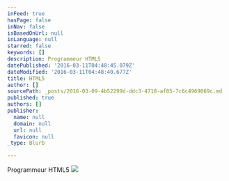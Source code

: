 ```yaml
---
inFeed: true
hasPage: false
inNav: false
isBasedOnUrl: null
inLanguage: null
starred: false
keywords: []
description: Programmeur HTML5
datePublished: '2016-03-11T04:48:45.079Z'
dateModified: '2016-03-11T04:48:40.677Z'
title: HTML5
author: []
sourcePath: _posts/2016-03-09-4b52299d-ddc3-4718-af85-7c6c4969069c.md
published: true
authors: []
publisher:
  name: null
  domain: null
  url: null
  favicon: null
_type: Blurb

---
```

Programmeur HTML5
![](https://the-grid-user-content.s3-us-west-2.amazonaws.com/f2b1ec62-09a8-4f89-a1b5-793f6e2fb0e4.png)